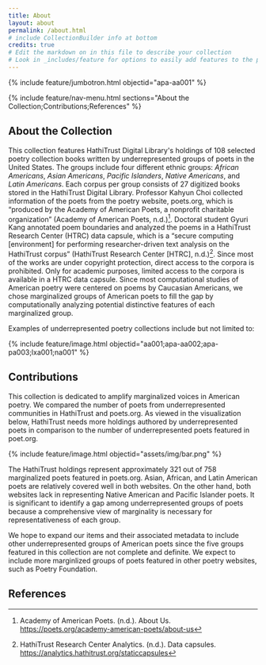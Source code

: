 ```yaml
---
title: About
layout: about
permalink: /about.html
# include CollectionBuilder info at bottom
credits: true
# Edit the markdown on in this file to describe your collection
# Look in _includes/feature for options to easily add features to the page
---
```

{% include feature/jumbotron.html objectid="apa-aa001" %}

{% include feature/nav-menu.html sections="About the Collection;Contributions;References" %}

## About the Collection
This collection features HathiTrust Digital Library's holdings of 108 selected poetry collection books written by underrepresented groups of poets in the United States. The groups include four different ethnic groups: _African Americans_, _Asian Americans_, _Pacific Islanders_, _Native Americans_, and _Latin Americans_. Each corpus per group consists of 27 digitized books stored in the HathiTrust Digital Library. Professor Kahyun Choi collected information of the poets from the poetry website, poets.org, which is “produced by the Academy of American Poets, a nonprofit charitable organization” (Academy of American Poets, n.d.)[^1]. Doctoral student Gyuri Kang annotated poem boundaries and analyzed the poems in a HathiTrust Research Center (HTRC) data capsule, which is a “secure computing [environment] for performing researcher-driven text analysis on the HathiTrust corpus” (HathiTrust Research Center [HTRC], n.d.)[^2]. Since most of the works are under copyright protection, direct access to the corpora is prohibited. Only for academic purposes, limited access to the corpora is available in a HTRC data capsule. Since most computational studies of American poetry were centered on poems by Caucasian Americans, we chose marginalized groups of American poets to fill the gap by computationally analyzing potential distinctive features of each marginalized group.

Examples of underrepresented poetry collections include but not limited to:

{% include feature/image.html objectid="aa001;apa-aa002;apa-pa003;lxa001;na001" %}

## Contributions
This collection is dedicated to amplify marginalized voices in American poetry. We compared the number of poets from underrepresented communities in HathiTrust and poets.org. As viewed in the visualization below, HathiTrust needs more holdings authored by underrepresented poets in comparison to the number of underrepresented poets featured in poet.org.

{% include feature/image.html objectid="assets/img/bar.png" %}

The HathiTrust holdings represent approximately 321 out of 758 marginalized poets featured in poets.org. Asian, African, and Latin American poets are relatively covered well in both websites. On the other hand, both websites lack in representing Native American and Pacific Islander poets. It is significant to identify a gap among underrepresented groups of poets because a comprehensive view of marginality is necessary for representativeness of each group.

We hope to expand our items and their associated metadata to include other underrepresented groups of American poets since the five groups featured in this collection are not complete and definite. We expect to include more marginlized groups of poets featured in other poetry websites, such as Poetry Foundation.

## References
[^1]: Academy of American Poets. (n.d.). About Us. <https://poets.org/academy-american-poets/about-us>
[^2]: HathiTrust Research Center Analytics. (n.d.). Data capsules. <https://analytics.hathitrust.org/staticcapsules>

